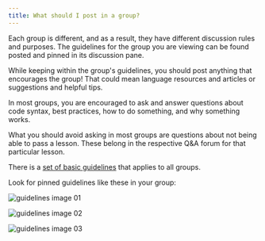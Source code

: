 ```yaml
---
title: What should I post in a group?
---
```


Each group is different, and as a result, they have different discussion rules and purposes. The guidelines for the group you are viewing can be found posted and pinned in its discussion pane.

While keeping within the group's guidelines, you should post anything that encourages the group! That could mean language resources and articles or suggestions and helpful tips. 

In most groups, you are encouraged to ask and answer questions about code syntax, best practices, how to do something, and why something works.

What you should avoid asking in most groups are questions about not being able to pass a lesson. These belong in the respective Q&A forum for that particular lesson.

There is a [set of basic guidelines](http://www.codecademy.com/docs/forum_guidelines) that applies to all groups.

Look for pinned guidelines like these in your group:

![guidelines image 01](https://raw.github.com/RyzacInc/help.codecademy.com/master/published/_assets/_img/what-should-i-post-in-groups-01.png)

![guidelines image 02](https://raw.github.com/RyzacInc/help.codecademy.com/master/published/_assets/_img/what-should-i-post-in-groups-02.png)

![guidelines image 03](https://raw.github.com/RyzacInc/help.codecademy.com/master/published/_assets/_img/what-should-i-post-in-groups-03.png)

